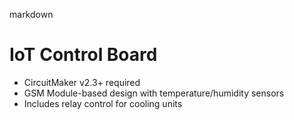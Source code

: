 markdown
# IoT Control Board
- CircuitMaker v2.3+ required
- GSM Module-based design with temperature/humidity sensors
- Includes relay control for cooling units
